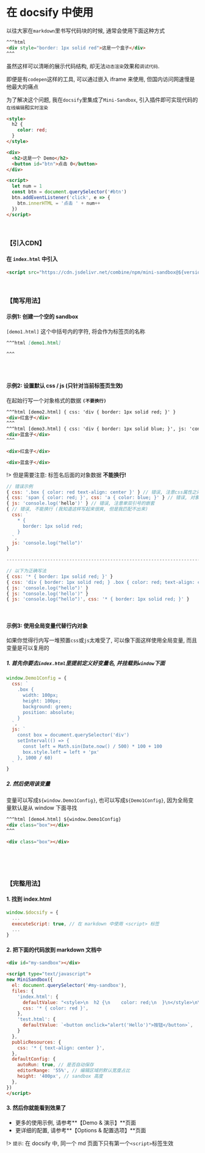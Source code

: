 
# 在 docsify 中使用

以往大家在`markdown`里书写代码块的时候, 通常会使用下面这种方式

```html
^^^html
<div style="border: 1px solid red">这是一个盒子</div>
^^^
```

虽然这样可以清晰的展示代码结构, 却无法`动态渲染`效果和`调试代码`.

即便是有`codepen`这样的工具, 可以通过嵌入 iframe 来使用, 但国内访问网速慢是他最大的痛点

为了解决这个问题, 我在`docsify`里集成了`Mini-Sandbox`, 引入插件即可实现代码的`在线编辑`和`实时渲染`

```html [index.html]
<style>
  h2 {
    color: red;
  }
</style>

<div>
  <h2>这是一个 Demo</h2>
  <button id="btn">点击 0</button>
</div>

<script>
  let num = 1
  const btn = document.querySelector('#btn')
  btn.addEventListener('click', e => {
    btn.innerHTML = '点击 ' + num++
  })
</script>
```

<br />

### 【引入CDN】

#### 在 `index.html` 中引入

```html
<script src="https://cdn.jsdelivr.net/combine/npm/mini-sandbox@${version},npm/mini-sandbox@${version}/dist/docsify-plugin.js"></script>
```

<br />

### 【简写用法】

#### 示例1: 创建一个空的 sandbox

`[demo1.html]` 这个中括号内的字符, 将会作为标签页的名称

```md
^^^html [demo1.html]

^^^
```

```html [demo1.html]

```

<br />

#### 示例2: 设置默认 css / js (只针对当前标签页生效)

在起始行写一个对象格式的数据 **`(不要换行)`**

```html
^^^html [demo2.html] { css: 'div { border: 1px solid red; }' }
<div>红盒子</div>
^^^
^^^html [demo3.html] { css: 'div { border: 1px solid blue; }', js: 'console.log("hello")' }
<div>蓝盒子</div>
^^^
```

```html [demo2.html] { css: 'div { border: 1px solid red; }' }
<div>红盒子</div>
```
```html [demo3.html] { css: 'div { border: 1px solid blue; }', js: 'console.log("hello")' }
<div>蓝盒子</div>
```

!> 但是需要注意: 标签名后面的对象数据 **不能换行!**

```js
// 错误示例
{ css: '.box { color: red text-align: center }' } // 错误, 注意css属性之间要加分号
{ css: 'span { color: red; }', css: 'a { color: blue; }' } // 错误, 对象不能拥有相同的key
{ js: 'console.log('hello')' } // 错误, 注意单双引号的嵌套
{ // 错误, 不能换行 (我知道这样写起来很爽, 但是我匹配不出来)
  css: `
    * {
      border: 1px solid red;
    }
  `,
  js: 'console.log("hello")'
}

-------------------------------------------------------------------------------------

// 以下为正确写法
{ css: '* { border: 1px solid red; }' }
{ css: 'div { border: 1px solid red; } .box { color: red; text-align: center; }' }
{ js: 'console.log("hello")' }
{ js: "console.log('hello')" }
{ js: 'console.log("hello")', css: '* { border: 1px solid red; }' }
```

<br />

#### 示例3: 使用全局变量代替行内对象

如果你觉得行内写一堆预置`css`或`js`太难受了, 可以像下面这样使用全局变量, 而且变量是可以复用的

##### 1. 首先你要去`index.html`里提前定义好变量名, 并挂载到`window`下面

```js
window.Demo1Config = {
  css: `
    .box {
      width: 100px;
      height: 100px;
      background: green;
      position: absolute;
    }
  `,
  js: `
    const box = document.querySelector('div')
    setInterval(() => {
      const left = Math.sin(Date.now() / 500) * 100 + 100
      box.style.left = left + 'px'
    }, 1000 / 60)
  `
}
```

##### 2. 然后使用该变量

变量可以写成`${window.Demo1Config}`, 也可以写成`${Demo1Config}`, 因为全局变量默认是从 window 下面寻找

```html
^^^html [demo4.html] ${window.Demo1Config}
<div class="box"></div>
^^^
```

```html [demo4.html] ${window.Demo1Config}
<div class="box"></div>
```

<br />
<br />
<br />

### 【完整用法】

#### 1. 找到 index.html

```js
window.$docsify = {
  ...
  executeScript: true, // 在 markdown 中使用 <script> 标签
  ...
}
```

#### 2. 把下面的代码放到 markdown 文档中

```md
<div id="my-sandbox"></div>

<script type="text/javascript">
new MiniSandbox({
  el: document.querySelector('#my-sandbox'),
  files: {
    'index.html': {
      defaultValue: "<style>\n  h2 {\n    color: red;\n  }\n</style>\n\n<div>\n  <h2>这是一个 Demo</h2>\n  <button id=\"btn\">点击 0</button>\n</div>\n\n<\script>\n  let num = 1\n  const btn = document.querySelector('#btn')\n  btn.addEventListener('click', e => {\n    btn.innerHTML = '点击 ' + num++\n  })\n<\/script>",
      css: '* { color: red }',
    },
    'test.html': {
      defaultValue: `<button onclick="alert('Hello')">按钮</button>`,
    }
  },
  publicResources: {
    css: '* { text-align: center }',
  },
  defaultConfig: {
    autoRun: true, // 是否自动保存
    editorRange: '55%', // 编辑区域的默认宽度占比
    height: '400px', // sandbox 高度
  },
})
</script>
```

#### 3. 然后你就能看到效果了

- 更多的使用示例, 请参考**【Demo & 演示】**页面
- 更详细的配置, 请参考**【Options & 配置选项】**页面

!> `提示`: 在 docsify 中, 同一个 md 页面下只有第一个`<script>`标签生效

<div id="my-sandbox"></div>

